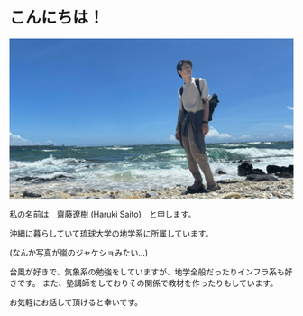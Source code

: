 # こんにちは！


![](../arashi_me.jpg)

私の名前は　齋藤遼樹 (Haruki Saito)　と申します。

沖縄に暮らしていて琉球大学の地学系に所属しています。

(なんか写真が嵐のジャケショみたい...)


台風が好きで、気象系の勉強をしていますが、地学全般だったりインフラ系も好きです。
また、塾講師をしておりその関係で教材を作ったりもしています。

お気軽にお話して頂けると幸いです。